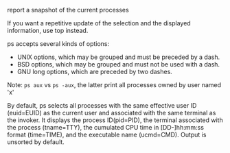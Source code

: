 report a snapshot of the current processes

If you want a repetitive update of the selection and the displayed information, use top instead.

ps accepts several kinds of options:

* UNIX options, which may be grouped and must be preceded by a dash.
* BSD options, which may be grouped and must not be used with a dash.
* GNU long options, which are preceded by two dashes.

Note:
`ps aux` vs `ps -aux`, the latter print all processes owned by user named 'x'

By default, ps selects all processes with the same effective user ID (euid=EUID) as the current user and associated with the same terminal as the invoker. It displays the process ID(pid=PID), the terminal associated with the process (tname=TTY), the cumulated CPU time in [DD-]hh:mm:ss format (time=TIME), and the executable name (ucmd=CMD). Output is unsorted by default.